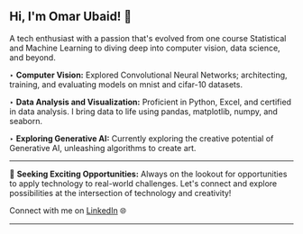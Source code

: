 
## Hi, I'm Omar Ubaid! 👋 
A tech enthusiast with a passion that's evolved from one course Statistical and Machine Learning to diving deep into computer vision, data science, and beyond.

‣ **Computer Vision:**
Explored Convolutional Neural Networks; architecting, training, and evaluating models on mnist and cifar-10 datasets.

‣ **Data Analysis and Visualization:**
Proficient in Python, Excel, and certified in data analysis. I bring data to life using pandas, matplotlib, numpy, and seaborn.

‣ **Exploring Generative AI:**
Currently exploring the creative potential of Generative AI, unleashing algorithms to create art.

------
🚀 **Seeking Exciting Opportunities:**
Always on the lookout for opportunities to apply technology to real-world challenges. Let's connect and explore possibilities at the intersection of technology and creativity!


Connect with me on [LinkedIn](https://www.linkedin.com/in/omar-ubaid) 🌐
______
